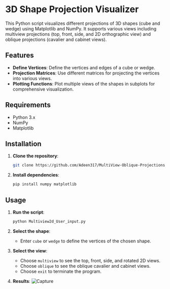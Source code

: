 
# 3D Shape Projection Visualizer

This Python script visualizes different projections of 3D shapes (cube and wedge) using Matplotlib and NumPy. It supports various views including multiview projections (top, front, side, and 2D orthographic view) and oblique projections (cavalier and cabinet views).

## Features

- **Define Vertices**: Define the vertices and edges of a cube or wedge.
- **Projection Matrices**: Use different matrices for projecting the vertices into various views.
- **Plotting Functions**: Plot multiple views of the shapes in subplots for comprehensive visualization.

## Requirements

- Python 3.x
- NumPy
- Matplotlib

## Installation

1. **Clone the repository**:
   ```sh
   git clone https://github.com/Adeen317/MultiView-Oblique-Projections-Computer-Graphics.git
   ```

2. **Install dependencies**:
   ```sh
   pip install numpy matplotlib
   ```

## Usage

1. **Run the script**:
   ```sh
   python Multiview2d_User_input.py
   ```

2. **Select the shape**:
   - Enter `cube` or `wedge` to define the vertices of the chosen shape.

3. **Select the view**:
   - Choose `multiview` to see the top, front, side, and rotated 2D views.
   - Choose `oblique` to see the oblique cavalier and cabinet views.
   - Choose `exit` to terminate the program.

4. **Results**:
   ![Capture](https://github.com/Adeen317/MultiView-Oblique-Projections-Computer-Graphics/assets/112985225/8699b594-b008-40fb-adc5-ff32c1a8c65f)
